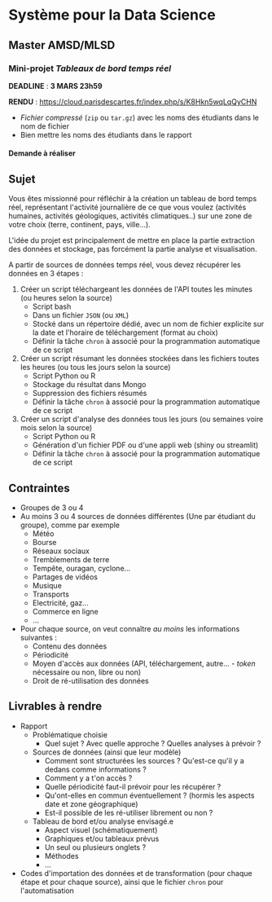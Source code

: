# Système pour la Data Science

## Master AMSD/MLSD

### Mini-projet *Tableaux de bord temps réel*

**DEADLINE** : **3 MARS 23h59**

**RENDU** : <https://cloud.parisdescartes.fr/index.php/s/K8Hkn5wqLqQyCHN>

- *Fichier compressé* (`zip` ou `tar.gz`) avec les noms des étudiants dans le nom de fichier
- Bien mettre les noms des étudiants dans le rapport

#### Demande à réaliser

## Sujet

Vous êtes missionné pour réfléchir à la création un tableau de bord temps réel, représentant l'activité journalière de ce que vous voulez (activités humaines, activités géologiques, activités climatiques..) sur une zone de votre choix (terre, continent, pays, ville...).

L'idée du projet est principalement de mettre en place la partie extraction des données et stockage, pas forcément la partie analyse et visualisation.

A partir de sources de données temps réel, vous devez récupérer les données en 3 étapes :

1. Créer un script téléchargeant les données de l'API toutes les minutes (ou heures selon la source)
    - Script bash
    - Dans un fichier `JSON` (ou `XML`)
    - Stocké dans un répertoire dédié, avec un nom de fichier explicite sur la date et l'horaire de téléchargement (format au choix)
    - Définir la tâche `chron` à associé pour la programmation automatique de ce script
2. Créer un script résumant les données stockées dans les fichiers toutes les heures (ou tous les jours selon la source)
    - Script Python ou R
    - Stockage du résultat dans Mongo
    - Suppression des fichiers résumés
    - Définir la tâche `chron` à associé pour la programmation automatique de ce script
3. Créer un script d'analyse des données tous les jours (ou semaines voire mois selon la source)
    - Script Python ou R
    - Génération d'un fichier PDF ou d'une appli web (shiny ou streamlit)
    - Définir la tâche `chron` à associé pour la programmation automatique de ce script
    
## Contraintes

- Groupes de 3 ou 4
- Au moins 3 ou 4 sources de données différentes (Une par étudiant du groupe), comme par exemple
    - Météo
    - Bourse
    - Réseaux sociaux
    - Tremblements de terre
    - Tempête, ouragan, cyclone...
    - Partages de vidéos
    - Musique
    - Transports
    - Electricité, gaz...
    - Commerce en ligne
    - ...
- Pour chaque source, on veut connaître *au moins* les informations suivantes :
    - Contenu des données
    - Périodicité
    - Moyen d'accès aux données (API, téléchargement, autre... - *token* nécessaire ou non, libre ou non)
    - Droit de ré-utilisation des données

## Livrables à rendre

- Rapport
    - Problématique choisie
        - Quel sujet ? Avec quelle approche ? Quelles analyses à prévoir ?
    - Sources de données (ainsi que leur modèle)
        - Comment sont structurées les sources ? Qu'est-ce qu'il y a dedans comme informations ?
        - Comment y a t'on accès ? 
        - Quelle périodicité faut-il prévoir pour les récupérer ?
        - Qu'ont-elles en commun éventuellement ? (hormis les aspects date et zone géographique)
        - Est-il possible de les ré-utiliser librement ou non ?
    - Tableau de bord et/ou analyse envisagé.e
        - Aspect visuel (schématiquement)
        - Graphiques et/ou tableaux prévus
        - Un seul ou plusieurs onglets ?
        - Méthodes
        - ...
- Codes d'importation des données et de transformation (pour chaque étape et pour chaque source), ainsi que le fichier `chron` pour l'automatisation 
